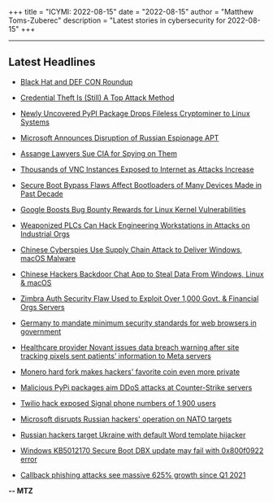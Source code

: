 +++
title = "ICYMI: 2022-08-15"
date = "2022-08-15"
author = "Matthew Toms-Zuberec"
description = "Latest stories in cybersecurity for 2022-08-15"
+++

---------------------------------------------------------------------------
## Latest Headlines
- [Black Hat and DEF CON Roundup](https://threatpost.com/black-hat-and-def-con-roundup/180409/)

- [Credential Theft Is (Still) A Top Attack Method](https://thehackernews.com/2022/08/credential-theft-is-still-top-attack.html)

- [Newly Uncovered PyPI Package Drops Fileless Cryptominer to Linux Systems](https://thehackernews.com/2022/08/newly-uncovered-pypi-package-drops.html)

- [Microsoft Announces Disruption of Russian Espionage APT](https://www.securityweek.com/microsoft-announces-disruption-russian-espionage-apt)

- [Assange Lawyers Sue CIA for Spying on Them](https://www.securityweek.com/assange-lawyers-sue-cia-spying-them)

- [Thousands of VNC Instances Exposed to Internet as Attacks Increase](https://www.securityweek.com/thousands-vnc-instances-exposed-internet-attacks-increase)

- [Secure Boot Bypass Flaws Affect Bootloaders of Many Devices Made in Past Decade](https://www.securityweek.com/secure-boot-bypass-flaws-affect-bootloaders-many-devices-made-past-decade)

- [Google Boosts Bug Bounty Rewards for Linux Kernel Vulnerabilities](https://www.securityweek.com/google-boosts-bug-bounty-rewards-linux-kernel-vulnerabilities)

- [Weaponized PLCs Can Hack Engineering Workstations in Attacks on Industrial Orgs](https://www.securityweek.com/weaponized-plcs-can-hack-engineering-workstations-attacks-industrial-orgs)

- [Chinese Cyberspies Use Supply Chain Attack to Deliver Windows, macOS Malware](https://www.securityweek.com/chinese-cyberspies-use-supply-chain-attack-deliver-windows-macos-malware)

- [Chinese Hackers Backdoor Chat App to Steal Data From Windows, Linux & macOS](https://cybersecuritynews.com/chinese-hackers-backdoor-chat-app/)

- [Zimbra Auth Security Flaw Used to Exploit Over 1,000 Govt. & Financial Orgs Servers](https://cybersecuritynews.com/zimbra-auth-security-flaw/)

- [Germany to mandate minimum security standards for web browsers in government](https://portswigger.net/daily-swig/germany-to-mandate-minimum-security-standards-for-web-browsers-in-government)

- [Healthcare provider Novant issues data breach warning after site tracking pixels sent patients’  information to Meta servers](https://portswigger.net/daily-swig/healthcare-provider-novant-issues-data-breach-warning-after-site-tracking-pixels-sent-patients-information-to-meta-servers)

- [Monero hard fork makes hackers' favorite coin even more private](https://www.bleepingcomputer.com/news/security/monero-hard-fork-makes-hackers-favorite-coin-even-more-private/)

- [Malicious PyPi packages aim DDoS attacks at Counter-Strike servers](https://www.bleepingcomputer.com/news/security/malicious-pypi-packages-aim-ddos-attacks-at-counter-strike-servers/)

- [Twilio hack exposed Signal phone numbers of 1,900 users](https://www.bleepingcomputer.com/news/security/twilio-hack-exposed-signal-phone-numbers-of-1-900-users/)

- [Microsoft disrupts Russian hackers' operation on NATO targets](https://www.bleepingcomputer.com/news/security/microsoft-disrupts-russian-hackers-operation-on-nato-targets/)

- [Russian hackers target Ukraine with default Word template hijacker](https://www.bleepingcomputer.com/news/security/russian-hackers-target-ukraine-with-default-word-template-hijacker/)

- [Windows KB5012170 Secure Boot DBX update may fail with 0x800f0922 error](https://www.bleepingcomputer.com/news/security/windows-kb5012170-secure-boot-dbx-update-may-fail-with-0x800f0922-error/)

- [Callback phishing attacks see massive 625% growth since Q1 2021](https://www.bleepingcomputer.com/news/security/callback-phishing-attacks-see-massive-625-percent-growth-since-q1-2021/)

**-- MTZ**